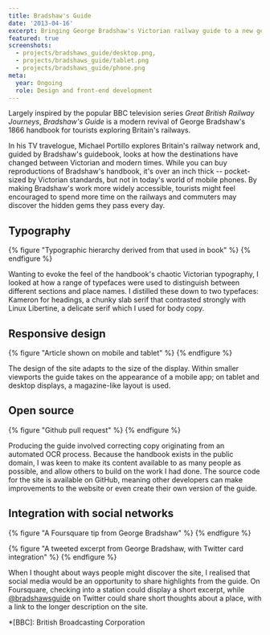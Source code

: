 ```yaml
---
title: Bradshaw's Guide
date: '2013-04-16'
excerpt: Bringing George Bradshaw's Victorian railway guide to a new generation.
featured: true
screenshots:
  - projects/bradshaws_guide/desktop.png,
  - projects/bradshaws_guide/tablet.png
  - projects/bradshaws_guide/phone.png
meta:
  year: Ongoing
  role: Design and front-end development
---
```

Largely inspired by the popular BBC television series <cite>Great British Railway Journeys</cite>, _Bradshaw's Guide_ is a modern revival of George Bradshaw's 1866 handbook for tourists exploring Britain's railways.

In his TV travelogue, Michael Portillo explores Britain's railway network and, guided by Bradshaw's guidebook, looks at how the destinations have changed between Victorian and modern times. While you can buy reproductions of Bradshaw's handbook, it's over an inch thick -- pocket-sized by Victorian standards, but not in today's world of mobile phones. By making Bradshaw's work more widely accessible, tourists might feel encouraged to spend more time on the railways and commuters may discover the hidden gems they pass every day.

## Typography
{% figure "Typographic hierarchy derived from that used in book" %}
{% endfigure %}

Wanting to evoke the feel of the handbook's chaotic Victorian typography, I looked at how a range of typefaces were used to distinguish between different sections and place names. I distilled these down to two typefaces: Kameron for headings, a chunky slab serif that contrasted strongly with Linux Libertine, a delicate serif which I used for body copy.

## Responsive design
{% figure "Article shown on mobile and tablet" %}
{% endfigure %}

The design of the site adapts to the size of the display. Within smaller viewports the guide takes on the appearance of a mobile app; on tablet and desktop displays, a magazine-like layout is used.

## Open source
{% figure "Github pull request" %}
{% endfigure %}

Producing the guide involved correcting copy originating from an automated OCR process. Because the handbook exists in the public domain, I was keen to make its content available to as many people as possible, and allow others to build on the work I had done. The source code for the site is available on GitHub, meaning other developers can make improvements to the website or even create their own version of the guide.

## Integration with social networks
{% figure "A Foursquare tip from George Bradshaw" %}
{% endfigure %}

{% figure "A tweeted excerpt from George Bradshaw, with Twitter card integration" %}
{% endfigure %}

When I thought about ways people might discover the site, I realised that social media would be an opportunity to share highlights from the guide. On Foursquare, checking into a station could display a short excerpt, while [@bradshawsguide][1] on Twitter could share short thoughts about a place, with a link to the longer description on the site.

[1]: https://twitter.com/bradshawsguide

*[BBC]: British Broadcasting Corporation
